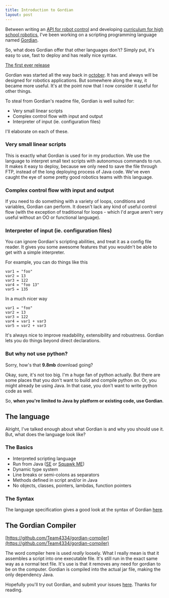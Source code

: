 ```yaml
---
title: Introduction to Gordian
layout: post
---
```


Between writing an [API for robot control](https://github.com/Team4334/atalibj) and developing [curriculum for high school robotics](https://github.com/joelg236/frc-west-curriculum), I've been working on a scripting programming language named [Gordian](http://team4334.github.io/gordian/).

So, what does Gordian offer that other languages don't? Simply put, it's easy to use, fast to deploy and has really nice syntax.

[The first ever release](https://github.com/Team4334/gordian/releases/tag/v0.0.1)

Gordian was started all the way back in [october](https://github.com/Team4334/gordian/commit/31ba3ec42640e07f685a385781aad691816a7841). It has and always will be designed for robotics applications. But somewhere along the way, it became more useful. It's at the point now that I now consider it useful for other things.

To steal from Gordian's readme file, Gordian is well suited for:

- Very small linear scripts
- Complex control flow with input and output
- Interpreter of input (ie. configuration files)

I'll elaborate on each of these.

### Very small linear scripts
This is exactly what Gordian is used for in my production. We use the language to interpret small text scripts with autonomous commands to run. It makes it easy to deploy, because we only need to save the file through FTP, instead of the long deploying process of Java code. We've even caught the eye of some pretty good robotics teams with this language.

### Complex control flow with input and output
If you need to do something with a variety of loops, conditions and variables, Gordian can perform. It doesn't lack any kind of useful control flow (with the exception of traditional for loops - which I'd argue aren't very useful without an OO or functional language).

### Interpreter of input (ie. configuration files)
You can ignore Gordian's scripting abilities, and treat it as a config file reader. It gives you some awesome features that you wouldn't be able to get with a simple interpreter.

For example, you can do things like this

    var1 = "foo"
    var2 = 13
    var3 = 122
    var4 = "foo 13"
    var5 = 135

In a much nicer way

    var1 = "foo"
    var2 = 13
    var3 = 122
    var4 = var1 + var3
    var5 = var2 + var3

It's always nice to improve readability, extensibility and robustness. Gordian lets you do things beyond direct declarations.

### But why not use python?
Sorry, how's that **9.8mb** download going?

Okay, sure, it's not too big. I'm a huge fan of python actually. But there are some places that you don't want to build and compile python on. Or, you might already be using Java. In that case, you don't want to write python code as well.

So, **when you're limited to Java by platform or existing code, use Gordian**.

## The language
Alright, I've talked enough about what Gordian is and why you should use it. But, what does the language look like?

### The Basics
- Interpreted scripting language
- Run from Java ([SE](https://github.com/Team4334/gordianSE) or [Squawk ME](https://github.com/Team4334/gordian))
- Dynamic type system
- Line breaks or semi-colons as separators
- Methods defined in script and/or in Java
- No objects, classes, pointers, lambdas, function pointers

### The Syntax
The language specification gives a good look at the syntax of Gordian [here](http://team4334.github.io/gordian/#data).

## The Gordian Compiler
[https://github.com/Team4334/gordian-compiler](https://github.com/Team4334/gordian-compiler)

The word compiler here is used *really* loosely. What I really mean is that it assembles a script into one executable file. It's still run in the exact same way as a normal text file. It's use is that it removes any need for gordian to be on the computer. Gordian is compiled into the actual jar file, making the only dependency Java.

Hopefully you'll try out Gordian, and submit your issues [here](https://github.com/Team4334/gordian/issues/new). Thanks for reading.
